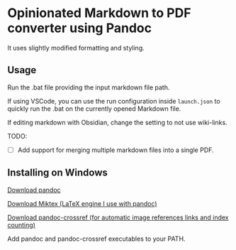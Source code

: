 # Opinionated Markdown to PDF converter using Pandoc

It uses slightly modified formatting and styling.

## Usage

Run the .bat file providing the input markdown file path. 

If using VSCode, you can use the run configuration inside `launch.json` to quickly run the .bat on the currently opened Markdown file.

If editing markdown with Obsidian, change the setting to not use wiki-links.

TODO:
- [ ] Add support for merging multiple markdown files into a single PDF.

## Installing on Windows

[Download pandoc](https://pandoc.org/installing.html)

[Download Miktex (LaTeX engine I use with pandoc)](https://miktex.org/download)

[Download pandoc-crossref (for automatic image references links and index counting)](https://github.com/lierdakil/pandoc-crossref)

Add pandoc and pandoc-crossref executables to your PATH.
